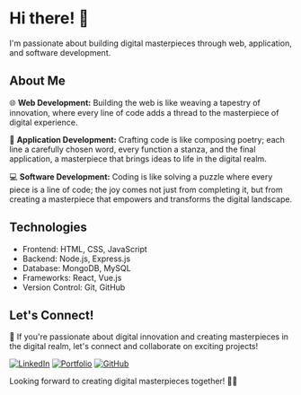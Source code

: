 # Hi there! 👋

I'm passionate about building digital masterpieces through web, application, and software development. 

## About Me

🌐 **Web Development:** Building the web is like weaving a tapestry of innovation, where every line of code adds a thread to the masterpiece of digital experience.

📱 **Application Development:** Crafting code is like composing poetry; each line a carefully chosen word, every function a stanza, and the final application, a masterpiece that brings ideas to life in the digital realm.

💻 **Software Development:** Coding is like solving a puzzle where every piece is a line of code; the joy comes not just from completing it, but from creating a masterpiece that empowers and transforms the digital landscape.

## Technologies

- Frontend: HTML, CSS, JavaScript
- Backend: Node.js, Express.js
- Database: MongoDB, MySQL
- Frameworks: React, Vue.js
- Version Control: Git, GitHub

## Let's Connect!

🚀 If you're passionate about digital innovation and creating masterpieces in the digital realm, let's connect and collaborate on exciting projects!

[![LinkedIn](https://img.shields.io/badge/-LinkedIn-blue?style=flat&logo=LinkedIn&logoColor=white)](https://www.linkedin.com/in/your-profile)
[![Portfolio](https://img.shields.io/badge/-Portfolio-yellow?style=flat&logo=Hugo&logoColor=white)](https://dolphinsoftwaretechnologies.com/)
[![GitHub](https://img.shields.io/badge/-GitHub-black?style=flat&logo=GitHub&logoColor=white)](https://github.com/DOLPHIN-SOFTWARE-TECH)

Looking forward to creating digital masterpieces together! 🎨✨
